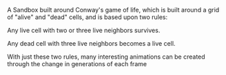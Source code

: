 A Sandbox built around Conway's game of life, which is built around a grid of "alive" and "dead" cells, and is based upon two rules:

Any live cell with two or three live neighbors survives.

Any dead cell with three live neighbors becomes a live cell.

With just these two rules, many interesting animations can be created through the change in generations of each frame